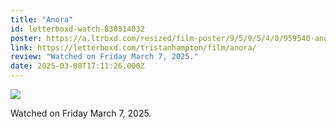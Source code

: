 ```yaml
---
title: "Anora"
id: letterboxd-watch-830314032
poster: https://a.ltrbxd.com/resized/film-poster/9/5/9/5/4/0/959540-anora-0-600-0-900-crop.jpg?v=6f92877033
link: https://letterboxd.com/tristanhampton/film/anora/
review: "Watched on Friday March 7, 2025."
date: 2025-03-08T17:11:26.000Z
---
```

 <p><img src="https://a.ltrbxd.com/resized/film-poster/9/5/9/5/4/0/959540-anora-0-600-0-900-crop.jpg?v=6f92877033"/></p> <p>Watched on Friday March 7, 2025.</p>